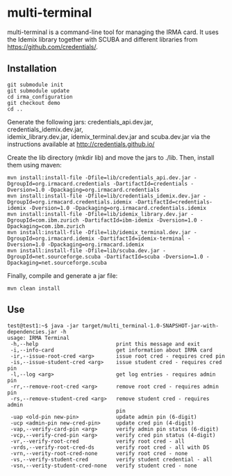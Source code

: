 multi-terminal
==============

multi-terminal is a command-line tool for managing the IRMA 
card. It uses the Idemix library together with SCUBA and different libraries
from https://github.com/credentials/.

## Installation
```
git submodule init
git submodule update
cd irma_configuration
git checkout demo
cd ..
```
Generate the following jars: credentials_api.dev.jar, credentials_idemix.dev.jar,  
idemix_library.dev.jar, idemix_terminal.dev.jar and scuba.dev.jar
via the instructions available at http://credentials.github.io/

Create the lib directory (mkdir lib) and move the jars to ./lib. Then, install them using maven:
```
mvn install:install-file -Dfile=lib/credentials_api.dev.jar -DgroupId=org.irmacard.credentials -DartifactId=credentials -Dversion=1.0 -Dpackaging=org.irmacard.credentials
mvn install:install-file -Dfile=lib/credentials_idemix.dev.jar -DgroupId=org.irmacard.credentials.idemix -DartifactId=credentials-idemix -Dversion=1.0 -Dpackaging=org.irmacard.credentials.idemix
mvn install:install-file -Dfile=lib/idemix_library.dev.jar -DgroupId=com.ibm.zurich -DartifactId=ibm-idemix -Dversion=1.0 -Dpackaging=com.ibm.zurich
mvn install:install-file -Dfile=lib/idemix_terminal.dev.jar -DgroupId=org.irmacard.idemix -DartifactId=idemix-terminal -Dversion=1.0 -Dpackaging=org.irmacard.idemix
mvn install:install-file -Dfile=lib/scuba.dev.jar -DgroupId=net.sourceforge.scuba -DartifactId=scuba -Dversion=1.0 -Dpackaging=net.sourceforge.scuba
```
Finally, compile and generate a jar file:
```
mvn clean install
```
## Use
```
test@test1:~$ java -jar target/multi_terminal-1.0-SNAPSHOT-jar-with-dependencies.jar -h
usage: IRMA Terminal
 -h,--help                         print this message and exit
 -i,--info-card                    get information about IRMA card
 -ir,--issue-root-cred <arg>       issue root cred - requires cred pin
 -is,--issue-student-cred <arg>    issue student cred - requires cred pin
 -l,--log <arg>                    get log entries - requires admin pin
 -rr,--remove-root-cred <arg>      remove root cred - requires admin pin
 -rs,--remove-student-cred <arg>   remove student cred - requires admin
                                   pin
 -uap <old-pin new-pin>            update admin pin (6-digit)
 -ucp <admin-pin new-cred-pin>     update cred pin (4-digit)
 -vap,--verify-card-pin <arg>      verify admin pin status (6-digit)
 -vcp,--verify-cred-pin <arg>      verify cred pin status (4-digit)
 -vr,--verify-root-cred            verify root cred - all
 -vrds,--verify-root-cred-ds       verify root cred - all with DS
 -vrn,--verity-root-cred-none      verify root cred - none
 -vs,--verify-student-cred         verify student credential - all
 -vsn,--verity-student-cred-none   verify student cred - none
```
